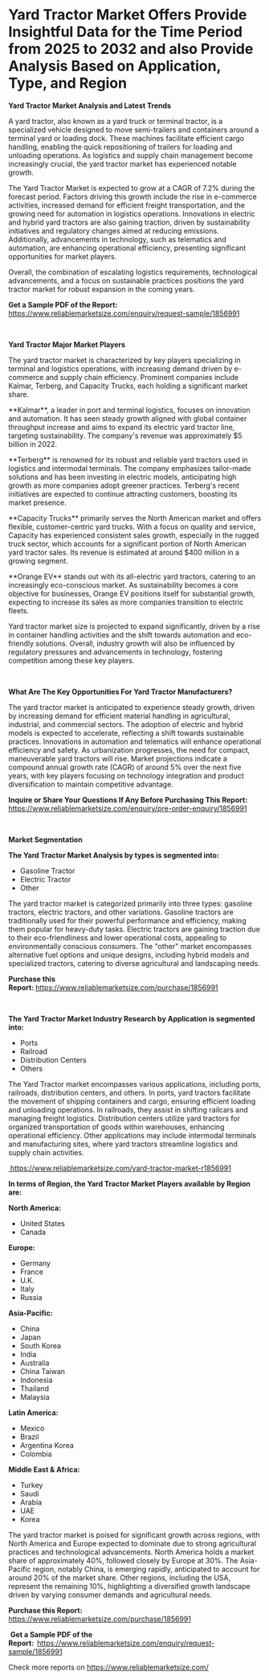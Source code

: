 <p><h1>Yard Tractor Market Offers Provide Insightful Data for the Time Period from 2025 to 2032 and also Provide Analysis Based on Application, Type, and Region</h1></p><p><strong>Yard Tractor Market Analysis and Latest Trends</strong></p>
<p><p>A yard tractor, also known as a yard truck or terminal tractor, is a specialized vehicle designed to move semi-trailers and containers around a terminal yard or loading dock. These machines facilitate efficient cargo handling, enabling the quick repositioning of trailers for loading and unloading operations. As logistics and supply chain management become increasingly crucial, the yard tractor market has experienced notable growth.</p><p>The Yard Tractor Market is expected to grow at a CAGR of 7.2% during the forecast period. Factors driving this growth include the rise in e-commerce activities, increased demand for efficient freight transportation, and the growing need for automation in logistics operations. Innovations in electric and hybrid yard tractors are also gaining traction, driven by sustainability initiatives and regulatory changes aimed at reducing emissions. Additionally, advancements in technology, such as telematics and automation, are enhancing operational efficiency, presenting significant opportunities for market players.</p><p>Overall, the combination of escalating logistics requirements, technological advancements, and a focus on sustainable practices positions the yard tractor market for robust expansion in the coming years.</p></p>
<p><strong>Get a Sample PDF of the Report:&nbsp;</strong> <a href="https://www.reliablemarketsize.com/enquiry/request-sample/1856991?utm_campaign=3075&utm_medium=2&utm_source=Github&utm_content=ia&utm_term=30032025&utm_id=yard-tractor">https://www.reliablemarketsize.com/enquiry/request-sample/1856991</a></p>
<p>&nbsp;</p>
<p><strong>Yard Tractor Major Market Players</strong></p>
<p><p>The yard tractor market is characterized by key players specializing in terminal and logistics operations, with increasing demand driven by e-commerce and supply chain efficiency. Prominent companies include Kalmar, Terberg, and Capacity Trucks, each holding a significant market share.</p><p>**Kalmar**, a leader in port and terminal logistics, focuses on innovation and automation. It has seen steady growth aligned with global container throughput increase and aims to expand its electric yard tractor line, targeting sustainability. The company's revenue was approximately $5 billion in 2022.</p><p>**Terberg** is renowned for its robust and reliable yard tractors used in logistics and intermodal terminals. The company emphasizes tailor-made solutions and has been investing in electric models, anticipating high growth as more companies adopt greener practices. Terberg's recent initiatives are expected to continue attracting customers, boosting its market presence.</p><p>**Capacity Trucks** primarily serves the North American market and offers flexible, customer-centric yard trucks. With a focus on quality and service, Capacity has experienced consistent sales growth, especially in the rugged truck sector, which accounts for a significant portion of North American yard tractor sales. Its revenue is estimated at around $400 million in a growing segment.</p><p>**Orange EV** stands out with its all-electric yard tractors, catering to an increasingly eco-conscious market. As sustainability becomes a core objective for businesses, Orange EV positions itself for substantial growth, expecting to increase its sales as more companies transition to electric fleets.</p><p>Yard tractor market size is projected to expand significantly, driven by a rise in container handling activities and the shift towards automation and eco-friendly solutions. Overall, industry growth will also be influenced by regulatory pressures and advancements in technology, fostering competition among these key players.</p></p>
<p>&nbsp;</p>
<p><strong>What Are The Key Opportunities For Yard Tractor Manufacturers?</strong></p>
<p><p>The yard tractor market is anticipated to experience steady growth, driven by increasing demand for efficient material handling in agricultural, industrial, and commercial sectors. The adoption of electric and hybrid models is expected to accelerate, reflecting a shift towards sustainable practices. Innovations in automation and telematics will enhance operational efficiency and safety. As urbanization progresses, the need for compact, maneuverable yard tractors will rise. Market projections indicate a compound annual growth rate (CAGR) of around 5% over the next five years, with key players focusing on technology integration and product diversification to maintain competitive advantage.</p></p>
<p><strong>Inquire or Share Your Questions If Any Before Purchasing This Report:</strong> <a href="https://www.reliablemarketsize.com/enquiry/pre-order-enquiry/1856991?utm_campaign=3075&utm_medium=2&utm_source=Github&utm_content=ia&utm_term=30032025&utm_id=yard-tractor">https://www.reliablemarketsize.com/enquiry/pre-order-enquiry/1856991</a></p>
<p>&nbsp;</p>
<p><strong>Market Segmentation</strong></p>
<p><strong>The Yard Tractor Market Analysis by types is segmented into:</strong></p>
<p><ul><li>Gasoline Tractor</li><li>Electric Tractor</li><li>Other</li></ul></p>
<p><p>The yard tractor market is categorized primarily into three types: gasoline tractors, electric tractors, and other variations. Gasoline tractors are traditionally used for their powerful performance and efficiency, making them popular for heavy-duty tasks. Electric tractors are gaining traction due to their eco-friendliness and lower operational costs, appealing to environmentally conscious consumers. The "other" market encompasses alternative fuel options and unique designs, including hybrid models and specialized tractors, catering to diverse agricultural and landscaping needs.</p></p>
<p><strong>Purchase this Report:&nbsp;</strong><a href="https://www.reliablemarketsize.com/purchase/1856991?utm_campaign=3075&utm_medium=2&utm_source=Github&utm_content=ia&utm_term=30032025&utm_id=yard-tractor">https://www.reliablemarketsize.com/purchase/1856991</a></p>
<p>&nbsp;</p>
<p><strong>The Yard Tractor Market Industry Research by Application is segmented into:</strong></p>
<p><ul><li>Ports</li><li>Railroad</li><li>Distribution Centers</li><li>Others</li></ul></p>
<p><p>The Yard Tractor market encompasses various applications, including ports, railroads, distribution centers, and others. In ports, yard tractors facilitate the movement of shipping containers and cargo, ensuring efficient loading and unloading operations. In railroads, they assist in shifting railcars and managing freight logistics. Distribution centers utilize yard tractors for organized transportation of goods within warehouses, enhancing operational efficiency. Other applications may include intermodal terminals and manufacturing sites, where yard tractors streamline logistics and supply chain activities.</p></p>
<p><a href="https://www.reliablemarketsize.com/yard-tractor-market-r1856991?utm_campaign=3075&utm_medium=2&utm_source=Github&utm_content=ia&utm_term=30032025&utm_id=yard-tractor">&nbsp;https://www.reliablemarketsize.com/yard-tractor-market-r1856991</a></p>
<p><strong>In terms of Region, the Yard Tractor Market Players available by Region are:</strong></p>
<p>
    <p> <strong> North America: </strong>
        <ul>
            <li>United States</li>
            <li>Canada</li>
        </ul>
        </p> 
    <p> <strong> Europe: </strong>
        <ul>
            <li>Germany</li>
            <li>France</li>
            <li>U.K.</li>
            <li>Italy</li>
            <li>Russia</li>
        </ul>
        </p> 
    <p> <strong> Asia-Pacific: </strong>
        <ul>
            <li>China</li>
            <li>Japan</li>
            <li>South Korea</li>
            <li>India</li>
            <li>Australia</li>
            <li>China Taiwan</li>
            <li>Indonesia</li>
            <li>Thailand</li>
            <li>Malaysia</li>
        </ul>
        </p> 
    <p> <strong> Latin America: </strong>
        <ul>
            <li>Mexico</li>
            <li>Brazil</li>
            <li>Argentina Korea</li>
            <li>Colombia</li>
        </ul>
        </p> 
    <p> <strong> Middle East & Africa: </strong>
        <ul>
            <li>Turkey</li>
            <li>Saudi</li>
            <li>Arabia</li>
            <li>UAE</li>
            <li>Korea</li>
        </ul>
    </p>
    </p>
<p><p>The yard tractor market is poised for significant growth across regions, with North America and Europe expected to dominate due to strong agricultural practices and technological advancements. North America holds a market share of approximately 40%, followed closely by Europe at 30%. The Asia-Pacific region, notably China, is emerging rapidly, anticipated to account for around 20% of the market share. Other regions, including the USA, represent the remaining 10%, highlighting a diversified growth landscape driven by varying consumer demands and agricultural needs.</p></p>
<p><strong>Purchase this Report: </strong><a href="https://www.reliablemarketsize.com/purchase/1856991?utm_campaign=3075&utm_medium=2&utm_source=Github&utm_content=ia&utm_term=30032025&utm_id=yard-tractor">https://www.reliablemarketsize.com/purchase/1856991</a></p>
<p>&nbsp;<strong>Get a Sample PDF of the Report:&nbsp;&nbsp;</strong><a href="https://www.reliablemarketsize.com/enquiry/request-sample/1856991?utm_campaign=3075&utm_medium=2&utm_source=Github&utm_content=ia&utm_term=30032025&utm_id=yard-tractor">https://www.reliablemarketsize.com/enquiry/request-sample/1856991</a></p>
<p><strong></strong></p>
<p>Check more reports on <a href="https://www.reliablemarketsize.com/?utm_campaign=3075&utm_medium=2&utm_source=Github&utm_content=ia&utm_term=30032025&utm_id=yard-tractor">https://www.reliablemarketsize.com/</a></p>